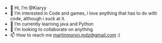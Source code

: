 - 👋 Hi, I’m @Kiaryy
- 👀 I’m interested in Code and games, i love anything that has to do with code, although i suck at it.
- 🌱 I’m currently learning java and Python
- 💞️ I’m looking to collaborate on anything 
- 📫 How to reach me martinmoron.mdz@gmail.com :)

<!---
Kiaryy/Kiaryy is a ✨ special ✨ repository because its `README.md` (this file) appears on your GitHub profile.
You can click the Preview link to take a look at your changes.
--->
